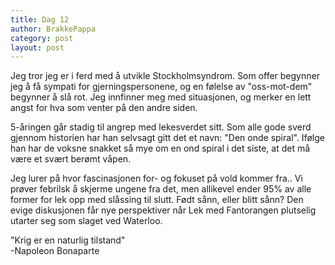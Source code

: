 ```yaml
---
title: Dag 12
author: BrakkePappa
category: post
layout: post
---
```


Jeg tror jeg er i ferd med å utvikle Stockholmsyndrom. Som offer begynner jeg å få sympati for gjerningspersonene, og en følelse av "oss-mot-dem" begynner å slå rot. Jeg innfinner meg med situasjonen, og merker en lett angst for hva som venter på den andre siden. 

5-åringen går stadig til angrep med lekesverdet sitt. Som alle gode sverd gjennom historien har han selvsagt gitt det et navn: "Den onde spiral".  Ifølge han har de voksne snakket så mye om en ond spiral i det siste, at det må være et svært berømt våpen. 

Jeg lurer på hvor fascinasjonen for- og fokuset på vold kommer fra..  Vi prøver febrilsk å skjerme ungene fra det, men allikevel ender 95% av alle former for lek opp med slåssing til slutt. Født sånn, eller blitt sånn? Den evige diskusjonen får nye perspektiver når Lek med Fantorangen plutselig utarter seg som slaget ved Waterloo. 

"Krig er en naturlig tilstand"  
-Napoleon Bonaparte
